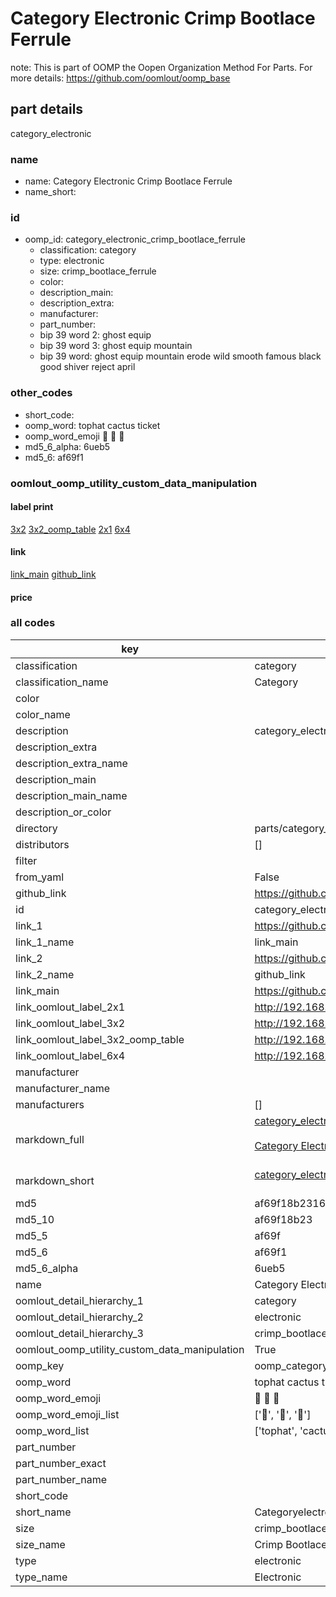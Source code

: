 # Category Electronic Crimp Bootlace Ferrule  

note: This is part of OOMP the Oopen Organization Method For Parts. For more details: https://github.com/oomlout/oomp_base

##  part details



category_electronic

### name
* name: Category Electronic Crimp Bootlace Ferrule
* name_short: 
### id
* oomp_id: category_electronic_crimp_bootlace_ferrule
  * classification: category
  * type: electronic
  * size: crimp_bootlace_ferrule
  * color: 
  * description_main: 
  * description_extra: 
  * manufacturer: 
  * part_number: 
  * bip 39 word 2: ghost equip
  * bip 39 word 3: ghost equip mountain
  * bip 39 word: ghost equip mountain erode wild smooth famous black good shiver reject april

### other_codes
* short_code: 
* oomp_word: tophat cactus ticket
* oomp_word_emoji :tophat: :cactus: :ticket:
* md5_6_alpha: 6ueb5
* md5_6: af69f1






### oomlout_oomp_utility_custom_data_manipulation
#### label print
[3x2](http://192.168.1.245:1112/?label=oomp%206ueb5)
[3x2_oomp_table](http://192.168.1.107:1112/?label=oomp%206ueb5)
[2x1](http://192.168.1.242:1112/?label=oomp%206ueb5)
[6x4](http://192.168.1.55:1112/?label=oomp%206ueb5)    

#### link

[link_main](https://github.com/oomlout/oomlout_oomp_current_version_messy/tree/main/parts/category_electronic_crimp_bootlace_ferrule) [github_link](https://github.com/oomlout/oomlout_oomp_part_src/tree/main/parts/category_electronic_crimp_bootlace_ferrule)                             

#### price







### all codes 
| key | value |  
| --- | --- |  
| classification | category |  
| classification_name | Category |  
| color |  |  
| color_name |  |  
| description | category_electronic |  
| description_extra |  |  
| description_extra_name |  |  
| description_main |  |  
| description_main_name |  |  
| description_or_color |   |  
| directory | parts/category_electronic_crimp_bootlace_ferrule |  
| distributors | [] |  
| filter |  |  
| from_yaml | False |  
| github_link | https://github.com/oomlout/oomlout_oomp_part_src/tree/main/parts/category_electronic_crimp_bootlace_ferrule |  
| id | category_electronic_crimp_bootlace_ferrule |  
| link_1 | https://github.com/oomlout/oomlout_oomp_current_version_messy/tree/main/parts/category_electronic_crimp_bootlace_ferrule |  
| link_1_name | link_main |  
| link_2 | https://github.com/oomlout/oomlout_oomp_part_src/tree/main/parts/category_electronic_crimp_bootlace_ferrule |  
| link_2_name | github_link |  
| link_main | https://github.com/oomlout/oomlout_oomp_current_version_messy/tree/main/parts/category_electronic_crimp_bootlace_ferrule |  
| link_oomlout_label_2x1 | http://192.168.1.242:1112/?label=oomp%206ueb5 |  
| link_oomlout_label_3x2 | http://192.168.1.245:1112/?label=oomp%206ueb5 |  
| link_oomlout_label_3x2_oomp_table | http://192.168.1.107:1112/?label=oomp%206ueb5 |  
| link_oomlout_label_6x4 | http://192.168.1.55:1112/?label=oomp%206ueb5 |  
| manufacturer |  |  
| manufacturer_name |  |  
| manufacturers | [] |  
| markdown_full | [category_electronic_crimp_bootlace_ferrule](https://github.com/oomlout/oomlout_oomp_current_version_messy/tree/main/parts/category_electronic_crimp_bootlace_ferrule)<br>[](https://github.com/oomlout/oomlout_oomp_current_version_messy/tree/main/parts/category_electronic_crimp_bootlace_ferrule)<br>[Category Electronic Crimp Bootlace Ferrule](https://github.com/oomlout/oomlout_oomp_current_version_messy/tree/main/parts/category_electronic_crimp_bootlace_ferrule)<br><br> |  
| markdown_short | [category_electronic_crimp_bootlace_ferrule](https://github.com/oomlout/oomlout_oomp_current_version_messy/tree/main/parts/category_electronic_crimp_bootlace_ferrule)<br><br> |  
| md5 | af69f18b2316ea5733fd84c921130b0c |  
| md5_10 | af69f18b23 |  
| md5_5 | af69f |  
| md5_6 | af69f1 |  
| md5_6_alpha | 6ueb5 |  
| name | Category Electronic Crimp Bootlace Ferrule |  
| oomlout_detail_hierarchy_1 | category |  
| oomlout_detail_hierarchy_2 | electronic |  
| oomlout_detail_hierarchy_3 | crimp_bootlace_ferrule |  
| oomlout_oomp_utility_custom_data_manipulation | True |  
| oomp_key | oomp_category_electronic_crimp_bootlace_ferrule |  
| oomp_word | tophat cactus ticket |  
| oomp_word_emoji | :tophat: :cactus: :ticket: |  
| oomp_word_emoji_list | [':tophat:', ':cactus:', ':ticket:'] |  
| oomp_word_list | ['tophat', 'cactus', 'ticket'] |  
| part_number |  |  
| part_number_exact |  |  
| part_number_name |  |  
| short_code |  |  
| short_name | Categoryelectronic |  
| size | crimp_bootlace_ferrule |  
| size_name | Crimp Bootlace Ferrule |  
| type | electronic |  
| type_name | Electronic |  
